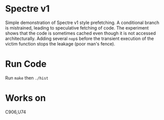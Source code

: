 # Spectre v1

Simple demonstration of Spectre v1 style prefetching. 
A conditional branch is mistrained, leading to speculative fetching of code. 
The experiment shows that the code is sometimes cached even though it is not accessed architecturally. 
Adding several `nop`s before the transient execution of the victim function stops the leakage (poor man's fence). 

# Run Code
Run `make` then `./hist`

# Works on 
C906,U74 